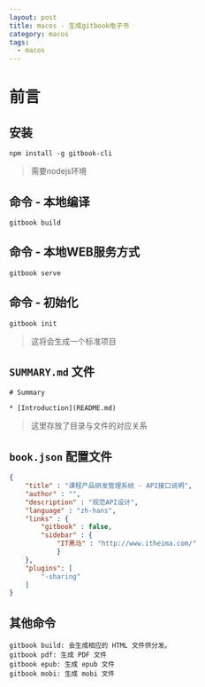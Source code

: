 ```yaml
---
layout: post
title: macos - 生成gitbook电子书
category: macos
tags:
  - macos
---
```


# 前言

## 安装

```
npm install -g gitbook-cli  
```

> 需要nodejs环境

## 命令 - 本地编译

```
gitbook build
```

## 命令 - 本地WEB服务方式

```
gitbook serve
```

## 命令 - 初始化

```
gitbook init
```

> 这将会生成一个标准项目

## `SUMMARY.md` 文件

```
# Summary

* [Introduction](README.md)
```

> 这里存放了目录与文件的对应关系

## `book.json` 配置文件

```json
{
    "title" : "课程产品研发管理系统 - API接口说明",
    "author" : "",
    "description" : "规范API设计",
    "language" : "zh-hans",
    "links" : {
        "gitbook" : false,
        "sidebar" : {
            "IT黑马" : "http://www.itheima.com/"
            }
    },
    "plugins": [
        "-sharing"
    ]
}
```

## 其他命令

```
gitbook build: 会生成相应的 HTML 文件供分发。
gitbook pdf: 生成 PDF 文件
gitbook epub: 生成 epub 文件
gitbook mobi: 生成 mobi 文件
```